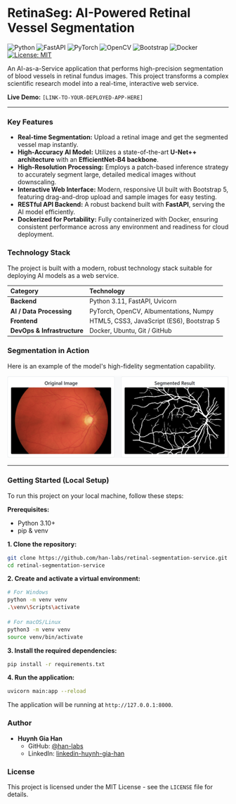 # RetinaSeg: AI-Powered Retinal Vessel Segmentation

![Python](https://img.shields.io/badge/Python-3.11-blue?logo=python&logoColor=white)
![FastAPI](https://img.shields.io/badge/FastAPI-0.116.1-green?logo=fastapi&logoColor=white)
![PyTorch](https://img.shields.io/badge/PyTorch-2.8.0-orange?logo=pytorch&logoColor=white)
![OpenCV](https://img.shields.io/badge/OpenCV-4.12-blueviolet?logo=opencv&logoColor=white)
![Bootstrap](https://img.shields.io/badge/Bootstrap-5.3-purple?logo=bootstrap&logoColor=white)
![Docker](https://img.shields.io/badge/Docker-Ready-blue?logo=docker&logoColor=white)
[![License: MIT](https://img.shields.io/badge/License-MIT-yellow.svg)](https://opensource.org/licenses/MIT)

An AI-as-a-Service application that performs high-precision segmentation of blood vessels in retinal fundus images. This project transforms a complex scientific research model into a real-time, interactive web service.

**Live Demo:** `[LINK-TO-YOUR-DEPLOYED-APP-HERE]` 

---

### Key Features

* **Real-time Segmentation:** Upload a retinal image and get the segmented vessel map instantly.
* **High-Accuracy AI Model:** Utilizes a state-of-the-art **U-Net++ architecture** with an **EfficientNet-B4 backbone**.
* **High-Resolution Processing:** Employs a patch-based inference strategy to accurately segment large, detailed medical images without downscaling.
* **Interactive Web Interface:** Modern, responsive UI built with Bootstrap 5, featuring drag-and-drop upload and sample images for easy testing.
* **RESTful API Backend:** A robust backend built with **FastAPI**, serving the AI model efficiently.
* **Dockerized for Portability:** Fully containerized with Docker, ensuring consistent performance across any environment and readiness for cloud deployment.

### Technology Stack

The project is built with a modern, robust technology stack suitable for deploying AI models as a web service.

| Category | Technology |
| :--- | :--- |
| **Backend** | Python 3.11, FastAPI, Uvicorn |
| **AI / Data Processing** | PyTorch, OpenCV, Albumentations, Numpy |
| **Frontend** | HTML5, CSS3, JavaScript (ES6), Bootstrap 5 |
| **DevOps & Infrastructure** | Docker, Ubuntu, Git / GitHub |

### Segmentation in Action

Here is an example of the model's high-fidelity segmentation capability.

![Before and After Segmentation](/static/images/image.png)

---

### Getting Started (Local Setup)

To run this project on your local machine, follow these steps:

**Prerequisites:**
* Python 3.10+
* pip & venv

**1. Clone the repository:**
```bash
git clone https://github.com/han-labs/retinal-segmentation-service.git
cd retinal-segmentation-service
```

**2. Create and activate a virtual environment:**
```bash
# For Windows
python -m venv venv
.\venv\Scripts\activate

# For macOS/Linux
python3 -m venv venv
source venv/bin/activate
```

**3. Install the required dependencies:**
```bash
pip install -r requirements.txt
```

**4. Run the application:**
```bash
uvicorn main:app --reload
```
The application will be running at `http://127.0.0.1:8000`.

### Author

* **Huynh Gia Han**
    * GitHub: [@han-labs](https://github.com/han-labs)
    * LinkedIn: [linkedin-huynh-gia-han](www.linkedin.com/in/huynh-gia-han)

### License

This project is licensed under the MIT License - see the `LICENSE` file for details.
